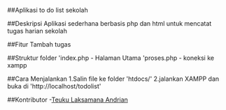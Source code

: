 ##Aplikasi to do list sekolah

##Deskripsi
Aplikasi sederhana berbasis php dan html untuk mencatat tugas harian sekolah

##Fitur
Tambah tugas


##Struktur folder
'index.php - Halaman Utama
'proses.php - koneksi ke xampp


##Cara Menjalankan
1.Salin file ke folder 'htdocs/'
2.jalankan XAMPP dan buka di 'http://localhost/todolist'

##Kontributor
-[Teuku Laksamana Andrian](https://github.com/teukuandrian)


